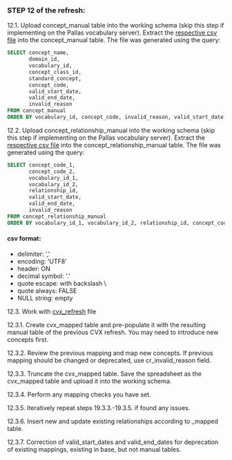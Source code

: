 ### STEP 12 of the refresh:
12.1. Upload concept_manual table into the working schema (skip this step if implementing on the Pallas vocabulary server).
Extract the [respective csv file](https://drive.google.com/file/d/1sXTGSjgP-DfZsx6SoQQET5ehksA1BH_W/view?usp=sharing) into the concept_manual table.
The file was generated using the query:
```sql
SELECT concept_name,
       domain_id,
       vocabulary_id,
       concept_class_id,
       standard_concept,
       concept_code,
       valid_start_date,
       valid_end_date,
       invalid_reason
FROM concept_manual
ORDER BY vocabulary_id, concept_code, invalid_reason, valid_start_date, valid_end_date, concept_name
```

12.2. Upload concept_relationship_manual into the working schema (skip this step if implementing on the Pallas vocabulary server).
Extract the [respective csv file](https://drive.google.com/file/d/12gAlrCw5YFkC_ycrw3eMyWC6R92Aj1Gy/view?usp=sharing) into the concept_relationship_manual table.
The file was generated using the query:
```sql
SELECT concept_code_1,
       concept_code_2,
       vocabulary_id_1,
       vocabulary_id_2,
       relationship_id,
       valid_start_date,
       valid_end_date,
       invalid_reason
FROM concept_relationship_manual
ORDER BY vocabulary_id_1, vocabulary_id_2, relationship_id, concept_code_1, concept_code_2, invalid_reason, valid_start_date, valid_end_date
```
#### csv format:
- delimiter: ','
- encoding: 'UTF8'
- header: ON
- decimal symbol: '.'
- quote escape: with backslash \
- quote always: FALSE
- NULL string: empty


12.3. Work with [cvx_refresh](https://github.com/OHDSI/Vocabulary-v5.0/blob/master/CVX/manual_work/cvx_refresh.sql) file

12.3.1. Create cvx_mapped table and pre-populate it with the resulting manual table of the previous CVX refresh. You may need to introduce new concepts first.

12.3.2. Review the previous mapping and map new concepts. If previous mapping should be changed or deprecated, use cr_invalid_reason field.

12.3.3. Truncate the cvx_mapped table. Save the spreadsheet as the cvx_mapped table and upload it into the working schema.

12.3.4. Perform any mapping checks you have set.

12.3.5. Iteratively repeat steps 19.3.3.-19.3.5. if found any issues.

12.3.6. Insert new and update existing relationships according to _mapped table.

12.3.7. Correction of valid_start_dates and valid_end_dates for deprecation of existing mappings, existing in base, but not manual tables.
